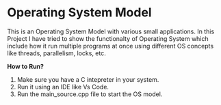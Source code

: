 # Operating System Model

This is an Operating System Model with various small applications. In this Project I have tried to show the functionalty of Operating System which include how it run multiple programs at once using different OS concepts like threads, parallelism, locks, etc.

**How to Run?**
1. Make sure you have a C intepreter in your system.
2. Run it using an IDE like Vs Code.
3. Run the main_source.cpp file to start the OS model.